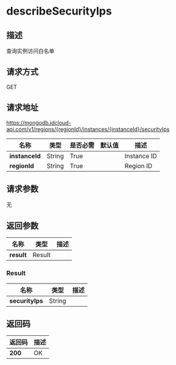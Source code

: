 # describeSecurityIps


## 描述
查询实例访问白名单

## 请求方式
GET

## 请求地址
https://mongodb.jdcloud-api.com/v1/regions/{regionId}/instances/{instanceId}/securityIps

|名称|类型|是否必需|默认值|描述|
|---|---|---|---|---|
|**instanceId**|String|True||Instance ID|
|**regionId**|String|True||Region ID|

## 请求参数
无


## 返回参数
|名称|类型|描述|
|---|---|---|
|**result**|Result||


### Result
|名称|类型|描述|
|---|---|---|
|**securityIps**|String||

## 返回码
|返回码|描述|
|---|---|
|**200**|OK|
